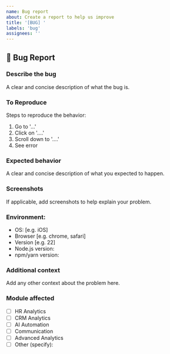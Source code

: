 ```yaml
---
name: Bug report
about: Create a report to help us improve
title: '[BUG] '
labels: 'bug'
assignees: ''
---
```


## 🐛 Bug Report

### **Describe the bug**
A clear and concise description of what the bug is.

### **To Reproduce**
Steps to reproduce the behavior:
1. Go to '...'
2. Click on '....'
3. Scroll down to '....'
4. See error

### **Expected behavior**
A clear and concise description of what you expected to happen.

### **Screenshots**
If applicable, add screenshots to help explain your problem.

### **Environment:**
- OS: [e.g. iOS]
- Browser [e.g. chrome, safari]
- Version [e.g. 22]
- Node.js version:
- npm/yarn version:

### **Additional context**
Add any other context about the problem here.

### **Module affected**
- [ ] HR Analytics
- [ ] CRM Analytics
- [ ] AI Automation
- [ ] Communication
- [ ] Advanced Analytics
- [ ] Other (specify):